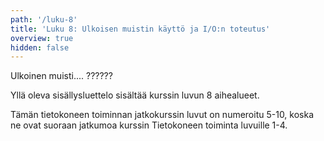 ```yaml
---
path: '/luku-8'
title: 'Luku 8: Ulkoisen muistin käyttö ja I/O:n toteutus'
overview: true
hidden: false
---
```


Ulkoinen muisti.... ??????

<please-login></please-login>

<pages-in-this-section></pages-in-this-section>

Yllä oleva sisällysluettelo sisältää kurssin luvun 8 aihealueet.

Tämän tietokoneen toiminnan jatkokurssin luvut on numeroitu 5-10, koska ne ovat suoraan jatkumoa kurssin Tietokoneen toiminta luvuille 1-4.

<exercises-in-this-section></exercises-in-this-section>
